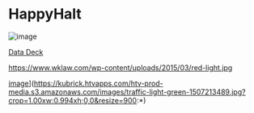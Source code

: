 # HappyHalt



![image](https://github.com/mariagrincon/HappyHalt/assets/143119371/a2408c42-2709-4f29-8d67-0d11fd6216f6)




[Data Deck](https://docs.google.com/presentation/d/1pOZ_1rjRPOQzDorzjouzMwbGxG-qQ_Lpgo2EHonNbL8/edit?usp=sharing)


https://www.wklaw.com/wp-content/uploads/2015/03/red-light.jpg



[image](https://github.com/mariagrincon/HappyHalt/assets/143119371/060e0585-67b6-4c1f-b55e-a76c288ce4d8)](https://kubrick.htvapps.com/htv-prod-media.s3.amazonaws.com/images/traffic-light-green-1507213489.jpg?crop=1.00xw:0.994xh;0,0&resize=900:*)

